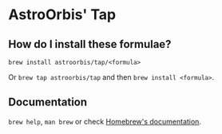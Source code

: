 # AstroOrbis' Tap

## How do I install these formulae?

`brew install astroorbis/tap/<formula>`

Or `brew tap astroorbis/tap` and then `brew install <formula>`.

## Documentation

`brew help`, `man brew` or check [Homebrew's documentation](https://docs.brew.sh).
